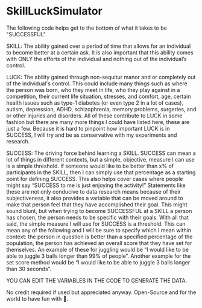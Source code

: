 # SkillLuckSimulator
The following code helps get to the bottom of what it takes to be "SUCCESSFUL".

SKILL: The ability gained over a period of time that allows for an individual to become better at a certain ask. 
It is also important that this ability comes with ONLY the efforts of the individual and nothing out of the individual’s control.

LUCK: The ability gained through non-sequitur manor and or completely out of the individual's control. 
This could include many things such as where the person was born, who they meet in life, who they play against in a competition, 
their current life situation, stresses, and comfort, age, certain health issues such as type-1 diabetes (or even type 2 in a lot of cases), 
autism, depression, ADHD, schizophrenia, memory problems, surgeries, and or other injuries and disorders. All of these contribute to LUCK 
in some fashion but there are many more things I could have listed here, these are just a few. Because it is hard to pinpoint how important 
LUCK is in SUCCESS, I will try and be as conservative with my experiments and research.

SUCCESS: The driving force behind learning a SKILL. SUCCESS can mean a lot of things in different contexts, but a simple, objective, measure
I can use is a simple threshold. If someone would like to be better than x% of participants in the SKILL, then I can simply use that percentage 
as a starting point for defining SUCCESS. This also helps cover cases where people might say “SUCCESS to me is just enjoying the activity!” 
Statements like these are not only conducive to data research means because of their subjectiveness, it also provides a variable that can be 
moved around to make that person feel that they have accomplished their goal. This might sound blunt, but when trying to become SUCCESSFUL at 
a SKILL a person has chosen, the person needs to be specific with their goals. With all that said, the simple measure I will use for SUCCESS is 
a threshold. This can mean any of the following and I will be sure to specify which I mean within context: the person in question is better than 
a specified percentage of the population, the person has achieved an overall score that they have set for themselves. An example of these for 
juggling would be “I would like to be able to juggle 3 balls longer than 99% of people”. Another example for the set score method would be 
“I would like to be able to juggle 3 balls longer than 30 seconds”.

YOU CAN EDIT THE VARIABLES IN THE CODE TO GENERATE THE DATA.

No credit required if used but appreciated anyway. Open-Source and for the world to have fun with 🙂.
